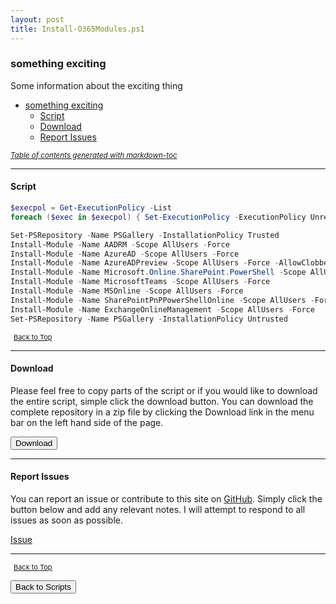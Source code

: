 ```yaml
---
layout: post
title: Install-O365Modules.ps1
---
```


### something exciting

Some information about the exciting thing

- [something exciting](#something-exciting)
  - [Script](#script)
  - [Download](#download)
  - [Report Issues](#report-issues)

<small><i><a href='http://ecotrust-canada.github.io/markdown-toc/'>Table of contents generated with markdown-toc</a></i></small>

---

#### Script

```powershell
$execpol = Get-ExecutionPolicy -List
foreach ($exec in $execpol) { Set-ExecutionPolicy -ExecutionPolicy Unrestricted }

Set-PSRepository -Name PSGallery -InstallationPolicy Trusted
Install-Module -Name AADRM -Scope AllUsers -Force
Install-Module -Name AzureAD -Scope AllUsers -Force
Install-Module -Name AzureADPreview -Scope AllUsers -Force -AllowClobber
Install-Module -Name Microsoft.Online.SharePoint.PowerShell -Scope AllUsers -Force
Install-Module -Name MicrosoftTeams -Scope AllUsers -Force
Install-Module -Name MSOnline -Scope AllUsers -Force
Install-Module -Name SharePointPnPPowerShellOnline -Scope AllUsers -Force
Install-Module -Name ExchangeOnlineManagement -Scope AllUsers -Force
Set-PSRepository -Name PSGallery -InstallationPolicy Untrusted
```

<span style="font-size:11px;"><a href="#"><i class="fas fa-caret-up" aria-hidden="true" style="color: white; margin-right:5px;"></i>Back to Top</a></span>

---

#### Download

Please feel free to copy parts of the script or if you would like to download the entire script, simple click the download button. You can download the complete repository in a zip file by clicking the Download link in the menu bar on the left hand side of the page.

<button class="btn" type="submit" onclick="window.open('/PowerShell/scripts/installScripts/Install-O365Modules.ps1')">
    <i class="fa fa-cloud-download-alt">
    </i>
        Download
</button>

---

#### Report Issues

You can report an issue or contribute to this site on <a href="https://github.com/BanterBoy/scripts-blog/issues">GitHub</a>. Simply click the button below and add any relevant notes. I will attempt to respond to all issues as soon as possible.

<!-- Place this tag where you want the button to render. -->

<a class="github-button" href="https://github.com/BanterBoy/scripts-blog/issues/new?title=Install-O365Modules.ps1&body=There is a problem with this function. Please find details below." data-show-count="true" aria-label="Issue BanterBoy/scripts-blog on GitHub">Issue</a>

---

<span style="font-size:11px;"><a href="#"><i class="fas fa-caret-up" aria-hidden="true" style="color: white; margin-right:5px;"></i>Back to Top</a></span>

<a href="/menu/_pages/scripts.html">
    <button class="btn">
        <i class='fas fa-reply'>
        </i>
            Back to Scripts
    </button>
</a>

[1]: http://ecotrust-canada.github.io/markdown-toc
[2]: https://github.com/googlearchive/code-prettify

